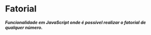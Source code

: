 # Fatorial
 ##### Funcionalidade em JavaScript onde é possível realizar o fatorial de qualquer número.
